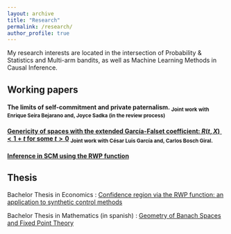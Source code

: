 ```yaml
---
layout: archive
title: "Research"
permalink: /research/
author_profile: true
---
```


My research interests are located in the intersection of Probability & Statistics and Multi-arm bandits, as well as Machine Learning Methods in Causal Inference.


## Working papers


#### The limits of self-commitment and private paternalism. <sub> Joint work with Enrique Seira Bejarano and, Joyce Sadka (in the review process) <sub>

#### [Genericity of spaces with the extended García-Falset coefficient: $R(t,X)<1+t$ for some $t>0$](https://isaacmeza.github.io/personal//files/genericity_garcia_falset.pdf) <sub> Joint work with César Luis García and, Carlos Bosch Giral.  

#### [Inference in SCM using the RWP function](https://isaacmeza.github.io/personal//files/scm_inference.pdf)

## Thesis

Bachelor Thesis in Economics : [Confidence region via the RWP function: an application to synthetic control methods](https://isaacmeza.github.io/personal//files/econ_thesis.pdf)

Bachelor Thesis in Mathematics (in spanish) : [Geometry of Banach Spaces and Fixed Point Theory](https://isaacmeza.github.io/personal//files/mathematics_thesis_c.pdf)
